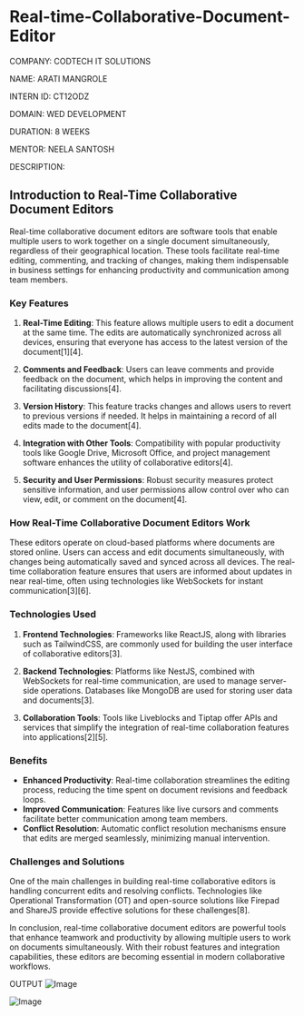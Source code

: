 # Real-time-Collaborative-Document-Editor

COMPANY: CODTECH IT SOLUTIONS

NAME: ARATI MANGROLE

INTERN ID: CT12ODZ

DOMAIN: WED DEVELOPMENT

DURATION: 8 WEEKS

MENTOR: NEELA SANTOSH

DESCRIPTION:
## Introduction to Real-Time Collaborative Document Editors

Real-time collaborative document editors are software tools that enable multiple users to work together on a single document simultaneously, regardless of their geographical location. These tools facilitate real-time editing, commenting, and tracking of changes, making them indispensable in business settings for enhancing productivity and communication among team members.

### Key Features

1. **Real-Time Editing**: This feature allows multiple users to edit a document at the same time. The edits are automatically synchronized across all devices, ensuring that everyone has access to the latest version of the document[1][4].

2. **Comments and Feedback**: Users can leave comments and provide feedback on the document, which helps in improving the content and facilitating discussions[4].

3. **Version History**: This feature tracks changes and allows users to revert to previous versions if needed. It helps in maintaining a record of all edits made to the document[4].

4. **Integration with Other Tools**: Compatibility with popular productivity tools like Google Drive, Microsoft Office, and project management software enhances the utility of collaborative editors[4].

5. **Security and User Permissions**: Robust security measures protect sensitive information, and user permissions allow control over who can view, edit, or comment on the document[4].

### How Real-Time Collaborative Document Editors Work

These editors operate on cloud-based platforms where documents are stored online. Users can access and edit documents simultaneously, with changes being automatically saved and synced across all devices. The real-time collaboration feature ensures that users are informed about updates in near real-time, often using technologies like WebSockets for instant communication[3][6].

### Technologies Used

1. **Frontend Technologies**: Frameworks like ReactJS, along with libraries such as TailwindCSS, are commonly used for building the user interface of collaborative editors[3].

2. **Backend Technologies**: Platforms like NestJS, combined with WebSockets for real-time communication, are used to manage server-side operations. Databases like MongoDB are used for storing user data and documents[3].

3. **Collaboration Tools**: Tools like Liveblocks and Tiptap offer APIs and services that simplify the integration of real-time collaboration features into applications[2][5].

### Benefits

- **Enhanced Productivity**: Real-time collaboration streamlines the editing process, reducing the time spent on document revisions and feedback loops.
- **Improved Communication**: Features like live cursors and comments facilitate better communication among team members.
- **Conflict Resolution**: Automatic conflict resolution mechanisms ensure that edits are merged seamlessly, minimizing manual intervention.

### Challenges and Solutions

One of the main challenges in building real-time collaborative editors is handling concurrent edits and resolving conflicts. Technologies like Operational Transformation (OT) and open-source solutions like Firepad and ShareJS provide effective solutions for these challenges[8].

In conclusion, real-time collaborative document editors are powerful tools that enhance teamwork and productivity by allowing multiple users to work on documents simultaneously. With their robust features and integration capabilities, these editors are becoming essential in modern collaborative workflows.

OUTPUT
![Image](https://github.com/user-attachments/assets/61acf6ef-90a8-4530-a9e3-c1b74d5f4869)

![Image](https://github.com/user-attachments/assets/0ac1f744-c156-4063-89e3-6369cc52e0bd)
